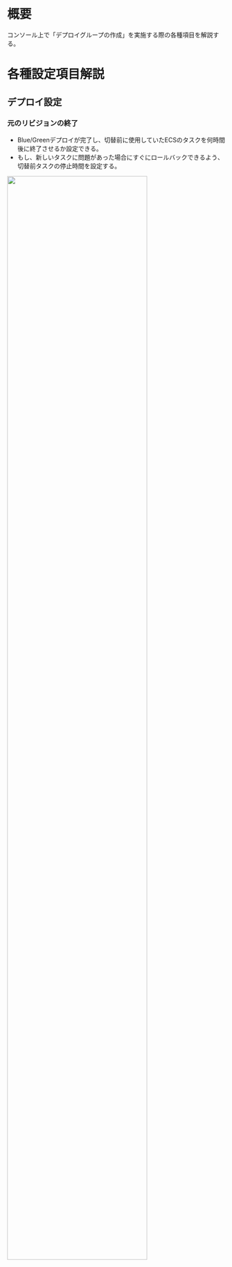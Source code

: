 # 概要
コンソール上で「デプロイグループの作成」を実施する際の各種項目を解説する。

# 各種設定項目解説
## デプロイ設定
### 元のリビジョンの終了
- Blue/Greenデプロイが完了し、切替前に使用していたECSのタスクを何時間後に終了させるか設定できる。
- もし、新しいタスクに問題があった場合にすぐにロールバックできるよう、切替前タスクの停止時間を設定する。

<img src="https://github.com/adgjmptwgw/infra-note/assets/66456130/d71a6845-e520-4d74-b31d-7363b3bbe543" width="80%">
